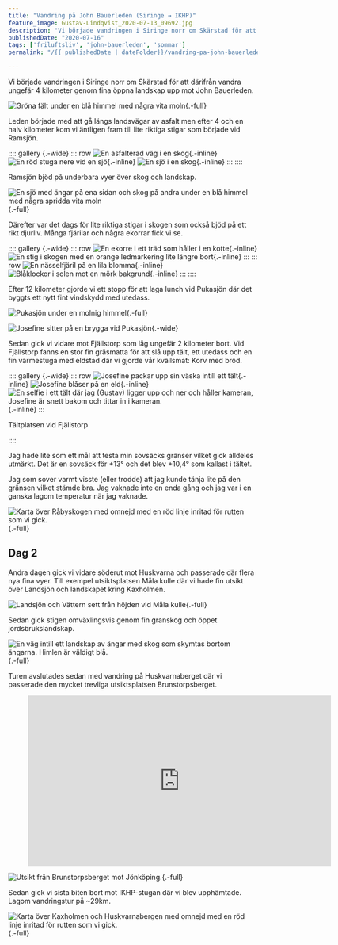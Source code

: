 ```yaml
---
title: "Vandring på John Bauerleden (Siringe → IKHP)"
feature_image: Gustav-Lindqvist_2020-07-13_09692.jpg
description: "Vi började vandringen i Siringe norr om Skärstad för att därifrån vandra ungefär 4 kilometer genom fina öppna landskap upp mot John…"
publishedDate: "2020-07-16"
tags: ['friluftsliv', 'john-bauerleden', 'sommar']
permalink: "/{{ publishedDate | dateFolder}}/vandring-pa-john-bauerleden-siringe-ikhp/index.html"

---
```


Vi började vandringen i Siringe norr om Skärstad för att därifrån vandra ungefär 4 kilometer genom fina öppna landskap upp mot John Bauerleden.

![Gröna fält under en blå himmel med några vita moln](Gustav-Lindqvist_2020-07-12_09572-Pano.jpg){.-full}

Leden började med att gå längs landsvägar av asfalt men efter 4 och en halv kilometer kom vi äntligen fram till lite riktiga stigar som började vid Ramsjön.

:::: gallery {.-wide}
::: row
![En asfalterad väg i en skog](Gustav-Lindqvist_2020-07-12_09576.jpg){.-inline}
![En röd stuga nere vid en sjö](Gustav-Lindqvist_2020-07-12_09585.jpg){.-inline}
![En sjö i en skog](Gustav-Lindqvist_2020-07-12_09586.jpg){.-inline}
:::
::::

Ramsjön bjöd på underbara vyer över skog och landskap.

![En sjö med ängar på ena sidan och skog på andra under en blå himmel med några spridda vita moln](Gustav-Lindqvist_2020-07-12_09581-Pano-1.jpg){.-full}

Därefter var det dags för lite riktiga stigar i skogen som också bjöd på ett rikt djurliv. Många fjärilar och några ekorrar fick vi se.

:::: gallery {.-wide}
::: row
![En ekorre i ett träd som håller i en kotte](Gustav-Lindqvist_2020-07-12_09611.jpg){.-inline}
![En stig i skogen med en orange ledmarkering lite längre bort](Gustav-Lindqvist_2020-07-12_09587-Pano.jpg){.-inline}
:::
::: row
![En nässelfjäril på en lila blomma](Gustav-Lindqvist_2020-07-12_09622.jpg){.-inline}
![Blåklockor i solen mot en mörk bakgrund](Gustav-Lindqvist_2020-07-12_09636.jpg){.-inline}
:::
::::

Efter 12 kilometer gjorde vi ett stopp för att laga lunch vid Pukasjön där det byggts ett nytt fint vindskydd med utedass.

![Pukasjön under en molnig himmel](Gustav-Lindqvist_2020-07-12_09661-Pano.jpg "Pukasjön"){.-full}

![Josefine sitter på en brygga vid Pukasjön](Gustav-Lindqvist_2020-07-12_09666.jpg){.-wide}

Sedan gick vi vidare mot Fjällstorp som låg ungefär 2 kilometer bort. Vid Fjällstorp fanns en stor fin gräsmatta för att slå upp tält, ett utedass och en fin värmestuga med eldstad där vi gjorde vår kvällsmat: Korv med bröd.

:::: gallery {.-wide}
::: row
![Josefine packar upp sin väska intill ett tält](Gustav-Lindqvist_2020-07-12_09672-1.jpg){.-inline}
![Josefine blåser på en eld](Gustav-Lindqvist_2020-07-12_09683.jpg){.-inline}
![En selfie i ett tält där jag (Gustav) ligger upp och ner och håller kameran, Josefine är snett bakom och tittar in i kameran.](Gustav-Lindqvist_2020-07-12_212456.jpg){.-inline}
:::
<figcaption><p>Tältplatsen vid Fjällstorp</p></figcaption>
::::

Jag hade lite som ett mål att testa min sovsäcks gränser vilket gick alldeles utmärkt. Det är en sovsäck för +13° och det blev +10,4° som kallast i tältet.

Jag som sover varmt visste (eller trodde) att jag kunde tänja lite på den gränsen vilket stämde bra. Jag vaknade inte en enda gång och jag var i en ganska lagom temperatur när jag vaknade.

![Karta över Råbyskogen med omnejd med en röd linje inritad för rutten som vi gick.](JohnBauerleden_Del-1.png "[Vandring på John Bauerleden från Siringe till Fjällstorp (14,32km)](https://www.strava.com/activities/3753226670)"){.-full}

## Dag 2

Andra dagen gick vi vidare söderut mot Huskvarna och passerade där flera nya fina vyer. Till exempel utsiktsplatsen Måla kulle där vi hade fin utsikt över Landsjön och landskapet kring Kaxholmen.

![Landsjön och Vättern sett från höjden vid Måla kulle](Gustav-Lindqvist_2020-07-13_09711-Pano.jpg "Landsjön sett från Måla kulle"){.-full}

Sedan gick stigen omväxlingsvis genom fin granskog och öppet jordsbrukslandskap.

![En väg intill ett landskap av ängar med skog som skymtas bortom ängarna. Himlen är väldigt blå.](Gustav-Lindqvist_2020-07-13_09720-Pano.jpg){.-full}

Turen avslutades sedan med vandring på Huskvarnaberget där vi passerade den mycket trevliga utsiktsplatsen Brunstorpsberget.

<figure class="embed video">
	<iframe width="612" height="344" src="https://www.youtube-nocookie.com/embed/lHH8InlHv4A?feature=oembed" frameborder="0" allow="accelerometer; autoplay; encrypted-media; gyroscope; picture-in-picture" allowfullscreen></iframe>
</figure>

![Utsikt från Brunstorpsberget mot Jönköping.](Gustav-Lindqvist_2020-07-13_09976-Pano.jpg "Utsikt från Brunstorpsberget"){.-full}

Sedan gick vi sista biten bort mot IKHP-stugan där vi blev upphämtade. Lagom vandringstur på ~29km.

![Karta över Kaxholmen och Huskvarnabergen med omnejd med en röd linje inritad för rutten som vi gick.](JohnBauerleden_Del-2.png "[Andra dagens vandring från Fjällstorp till IKHP (15,16km)](https://www.strava.com/activities/3755966671)"){.-full}
